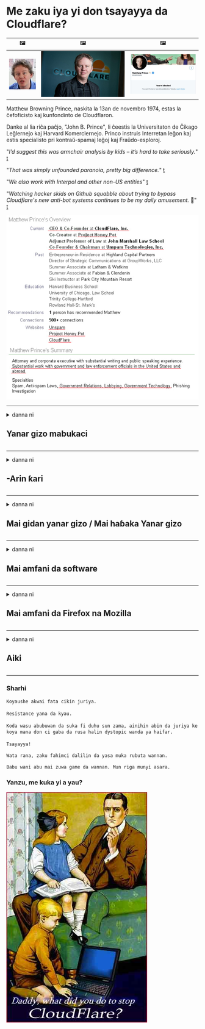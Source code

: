 # Me zaku iya yi don tsayayya da Cloudflare?

| 🖼 | 🖼 | 🖼 |
| --- | --- | --- |
| ![](../image/matthew_prince_teen.jpg) | ![](../image/matthew_prince.jpg) | ![](../image/blockedbymatthewprince.jpg) |


Matthew Browning Prince, naskita la 13an de novembro 1974, estas la ĉefoficisto kaj kunfondinto de Cloudflaron.

Danke al lia riĉa paĉjo, "John B. Prince", li ĉeestis la Universitaton de Ĉikago Leĝlernejo kaj Harvard Komerclernejo.
Princo instruis Interretan leĝon kaj estis specialisto pri kontraŭ-spamaj leĝoj kaj Fraŭdo-esploroj.


"*I’d suggest this was armchair analysis by kids – it’s hard to take seriously.*" [t](https://www.theguardian.com/technology/2015/nov/19/cloudflare-accused-by-anonymous-helping-isis)

"*That was simply unfounded paranoia, pretty big difference.*"  [t](https://twitter.com/xxdesmus/status/992757936123359233)

"*We also work with Interpol and other non-US entities*" [t](https://twitter.com/eastdakota/status/1203028504184360960)

"*Watching hacker skids on Github squabble about trying to bypass Cloudflare's new anti-bot systems continues to be my daily amusement.* 🍿" [t](https://twitter.com/eastdakota/status/1273277839102656515)


![](../image/whoismp.jpg)

---


<details>
<summary>danna ni

## Yanar gizo mabukaci
</summary>


- Idan gidan yanar gizon da kake so yana amfani da Cloudflare, gaya musu kada suyi amfani da Cloudflare.
  - Yin gurnani a shafukan sada zumunta kamar su Facebook, Reddit, Twitter ko Mastodon babu wani bambanci. [Ayyuka sun fi ƙarfi ƙarfi fiye da hashtags.](https://twitter.com/phyzonloop/status/1274132092490862594)
  - Yi ƙoƙarin tuntuɓar mai gidan yanar gizon idan kuna son sanya kanku amfani.

[Cloudflare ya ce](https://github.com/Eloston/ungoogled-chromium/issues/783):
```
Muna ba da shawarar cewa ku isa wurin masu gudanarwa don takamaiman sabis ko rukunin yanar gizon da kuka ci karo da su kuma ku raba abubuwan da kuka samu.
```

[Idan baku nemi hakan ba, mai gidan yanar ba zai taɓa sanin wannan matsalar ba.](../PEOPLE.md)

![](../image/liberapay.jpg)

[Misali mai nasara](https://counterpartytalk.org/t/turn-off-cloudflare-on-counterparty-co-plz/164/5).<br>
Kuna da matsala? [Tada muryarka yanzu.](https://github.com/maraoz/maraoz.github.io/issues/1) Misali a ƙasa.

```
Kuna kawai taimaka wa takunkumi na kamfanoni da sa ido sosai.
http://crimeflare.eu.org
```

```
Gidan yanar gizonku yana cikin lambun sirri na sirri na CloudFlare.
http://crimeflare.eu.org
```

- Takeauki lokaci don karanta tsarin tsare sirri na gidan yanar gizo.
  - idan gidan yanar gizon yana bayan Cloudflare ko gidan yanar gizon yana amfani da sabis ɗin da aka haɗa zuwa Cloudflare.

Dole ne ya bayyana menene "Cloudflare", kuma ya nemi izini don raba bayananku tare da Cloudflare. Rashin yin hakan zai haifar da cin amana kuma ya kamata a guji gidan yanar gizon da ake magana akai.

[Misali mai kyau na tsarin tsare sirri yana nan](https://archive.is/bDlTz) ("Subprocessors" > "Entity Name")

```
Na karanta manufofinku na sirri kuma ban sami kalmar Cloudflare ba.
Na ƙi in raba muku bayanai idan kun ci gaba da ciyar da bayanan na zuwa Cloudflare.
http://crimeflare.eu.org
```

Wannan misali ne na tsarin tsare sirri wanda bashi da kalmar Cloudflare.
[Liberland Jobs](https://archive.is/daKIr) [privacy policy](https://docsend.com/view/feiwyte):

![](../image/cfwontobey.jpg)

Cloudflare suna da manufofin sirri na kansu.
[Cloudflare yana son mutane masu mutuwa.](https://www.reddit.com/r/GamerGhazi/comments/2s64fe/be_wary_reporting_to_cloudflare/)

Ga misali mai kyau don tsarin rajistar gidan yanar gizo.
AFAIK, gidan yanar gizo sifili yi wannan. Shin za ku amince da su?

```
Ta danna "Yi rajista don XYZ", kun yarda da sharuɗɗan sabis ɗinmu da bayanan sirri.
Hakanan kun yarda da raba bayananku tare da Cloudflare sannan kuma kun yarda da bayanin sirri na girgije.
Idan Cloudflare ya fallasa bayananku ko ba zai bari ku haɗi zuwa sabarmu ba, ba laifinmu bane. [*]

[ Yi rajista ] [ Ban yarda ba ]
```
[*] [PEOPLE.md](../PEOPLE.md)


- Gwada kada ku yi amfani da sabis ɗin su. Ka tuna cewa Cloudflare yana kallon ka.
  - ["I'm in your TLS, sniffin' your passworz"](../image/iminurtls.jpg)

- Bincika wani rukunin yanar gizo. Akwai zabi da dama a yanar gizo!

- Ka shawo kan abokanka suyi amfani da Tor a kullun.
  - Rashin sani ya zama mizanin buɗe yanar gizo!
  - [Lura cewa aikin Tor ba ya son wannan aikin.](../HISTORY.md)

</details>

------

<details>
<summary>danna ni

## -Arin ƙari
</summary>

- Idan burauzarka itace Firefox, Tor Browser, ko Ungoogled Chromium suna amfani da ɗayan waɗannan ƙara-kan da ke ƙasa.
  - Idan kanaso ka kara wani sabon add-tambaya tambaya a gaba.


| Suna | Mai ƙira | Tallafi | Iya Block | Za a iya Sanarwa | Chrome |
| -------- | -------- | -------- | -------- | -------- | -------- |
| [Bloku Cloudflaron MITM-Atakon](../subfiles/about.bcma.md) | #Addon | [ ? ](http://crimeflare.eu.org/) | **Ee**     | **Ee**     |  **Ee** |
| [Ĉu ligoj estas vundeblaj al MITM-atako?](../subfiles/about.ismm.md) | #Addon | [ ? ](http://crimeflare.eu.org/) | A'a     | **Ee**     |  **Ee** |
| [Ĉu ĉi tiuj ligoj blokos Tor-uzanton?](../subfiles/about.isat.md) | #Addon | [ ? ](http://crimeflare.eu.org/) | A'a     | **Ee**     |  **Ee** |
| [Block Cloudflare MITM Attack](https://trac.torproject.org/projects/tor/attachment/ticket/24351/block_cloudflare_mitm_attack-1.0.14.1-an%2Bfx.xpi)<br>[**DELETED BY TOR PROJECT**](../HISTORY.md) | nullius | [ ? ](../tool/block_cloudflare_mitm_fx), [Link](http://crimeflare.eu.org/) | **Ee**     | **Ee**     |  A'a |
| [TPRB](http://34ahehcli3epmhbu2wbl6kw6zdfl74iyc4vg3ja4xwhhst332z3knkyd.onion/) | Sw | [ ? ](http://34ahehcli3epmhbu2wbl6kw6zdfl74iyc4vg3ja4xwhhst332z3knkyd.onion/) | **Ee**     | **Ee**     |  A'a |
| [Detect Cloudflare](https://addons.mozilla.org/en-US/firefox/addon/detect-cloudflare/) | Frank Otto | [ ? ](https://github.com/traktofon/cf-detect) | A'a     | **Ee**     |  A'a |
| [True Sight](https://addons.mozilla.org/en-US/firefox/addon/detect-cloudflare-plus/) | claustromaniac | [ ? ](https://github.com/claustromaniac/detect-cloudflare-plus) | A'a     | **Ee**     |  A'a |
| [Which Cloudflare datacenter am I visiting?](https://addons.mozilla.org/en-US/firefox/addon/cf-pop/) | 依云 | [ ? ](https://github.com/lilydjwg/cf-pop) | A'a     | **Ee**     |  A'a |


- "Decentraleyes" na iya dakatar da haɗi zuwa "CDNJS (Cloudflare)".
  - Yana hana buƙatu da yawa zuwa hanyoyin sadarwar, kuma yana amfani da fayiloli na gida don kiyaye shafuka daga lalacewa.
  - Mai haɓaka ya amsa: "[very concerning indeed](https://github.com/Synzvato/decentraleyes/issues/236#issuecomment-352049501)", "[widespread usage severely centralizes the web](https://github.com/Synzvato/decentraleyes/issues/251#issuecomment-366752049)"

- [Hakanan zaka iya cirewa ko rashin amincewa da takardar shaidar Cloudflare daga Hukumar Shaida (CA).](https://www.ssl.com/how-to/remove-root-certificate-firefox/)

</details>

------

<details>
<summary>danna ni

## Mai gidan yanar gizo / Mai haɓaka Yanar gizo
</summary>


![](../image/word_cloudflarefree.jpg)

- Kada ayi amfani da Cloudflare bayani, Lokaci.
  - Kuna iya yin mafi kyau daga wannan, dama? [Ga yadda ake cire rajista na Cloudflare, tsare-tsare, yankuna, ko asusun.](https://support.cloudflare.com/hc/en-us/articles/200167776-Removing-subscriptions-plans-domains-or-accounts)

| 🖼 | 🖼 |
| --- | --- |
| ![](../image/htmlalertcloudflare.jpg) | ![](../image/htmlalertcloudflare2.jpg) |

- Kuna son ƙarin abokan ciniki? Kun san abin yi. Alamar tana "sama da layi".
  - [Barka dai, kun rubuta "Mun ɗauki sirrinku da muhimmanci" amma na sami "Kuskuren 403 Haramtaccen Wakili Ba a Ba da Izini ba".](https://it.slashdot.org/story/19/02/19/0033255/stop-saying-we-take-your-privacy-and-security-seriously) Me yasa kuke tare Tor ko VPN? Kuma me yasa kuke toshe imel na wucin gadi?

![](../image/anonexist.jpg)

- Amfani da Cloudflare zai haɓaka damar fita aiki. Baƙi ba za su iya samun damar shiga gidan yanar gizonku ba idan sabarku tana ƙasa ko Cloudflare yana ƙasa.
  - [Shin da gaske kunyi tunanin Cloudflare bazai taɓa sauka ba?](https://www.ibtimes.com/cloudflare-down-not-working-sites-producing-504-gateway-timeout-errors-2618008) [Another](https://twitter.com/Jedduff/status/1097875615997399040) [sample](https://twitter.com/search?f=tweets&vertical=default&q=Cloudflare%20is%20having%20problems). [Need more](../PEOPLE.md)?

![](../image/cloudflareinternalerror.jpg)

- Amfani Cloudflare don wakiltar "sabis ɗin API" ɗinku, "sabar sabunta software" ko "RSS feed" zai cutar da abokin cinikinku. Wani abokin ciniki ya kira ka ya ce "Ba zan iya amfani da API ɗinka ba", kuma ba ku san abin da ke faruwa ba. Cloudflare na iya toshe abokin ciniki a hankali. Kuna ganin babu matsala?
  - Akwai abokan karatu RSS da yawa da sabis na kan layi RSS. Me yasa kuke buga abincin RSS idan baku bari mutane suyi rajista?

![](../image/rssfeedovercf.jpg)

- Shin kuna buƙatar takardar shaidar HTTPS? Yi amfani da "Bari mu Encrypt" ko kawai siya daga kamfanin CA.

- Shin kuna buƙatar sabar DNS? Ba za a iya kafa sabarku ba? Yaya game da su: [Hurricane Electric Free DNS](https://dns.he.net/), [Dyn.com](https://dyn.com/dns/), [1984 Hosting](https://www.1984hosting.com/), [Afraid.Org (Gudanar da asusunka idan kayi amfani da TOR)](https://freedns.afraid.org/)

- Ana neman sabis na talla? Kyauta kawai? Yaya game da su: [Onion Service](http://vww6ybal4bd7szmgncyruucpgfkqahzddi37ktceo3ah7ngmcopnpyyd.onion/en/security/network-security/tor/onionservices-best-practices), [Free Web Hosting Area](https://freewha.com/), [Autistici/Inventati Web Site Hosting](https://www.autinv5q6en4gpf4.onion/services/website), [Github Pages](https://pages.github.com/), [Surge](https://surge.sh/)
  - [Madadin zuwa Cloudflare](../subfiles/cloudflare-alternatives.md)

- Shin kuna amfani da "cloudflare-ipfs.com"? [Shin kun san Cloudflare IPFS ba kyau?](../PEOPLE.md)

- Shigar da Firewall na Aikace-aikacen Gidan yanar gizo kamar OWASP da Fail2Ban a kan sabarka sannan ka saita ta yadda ya kamata.
  - Toshe Tor ba shine mafita ba. Kada ku azabtar da kowa kawai don ƙananan masu amfani.

- Canza hanya ko toshe masu amfani da "Cloudflare Warp" daga shiga yanar gizonku. Kuma kawo dalili idan zaka iya.

> Jerin IP: "[Rukunin IP na Cloudflare na yanzu](cloudflare_inc/)"

> A: Kawai toshe su

```
server {
...
deny 173.245.48.0/20;
deny 103.21.244.0/22;
deny 103.22.200.0/22;
deny 103.31.4.0/22;
deny 141.101.64.0/18;
deny 108.162.192.0/18;
deny 190.93.240.0/20;
deny 188.114.96.0/20;
deny 197.234.240.0/22;
deny 198.41.128.0/17;
deny 162.158.0.0/15;
deny 104.16.0.0/12;
deny 172.64.0.0/13;
deny 131.0.72.0/22;
deny 2400:cb00::/32;
deny 2606:4700::/32;
deny 2803:f800::/32;
deny 2405:b500::/32;
deny 2405:8100::/32;
deny 2a06:98c0::/29;
deny 2c0f:f248::/32;
...
}
```

> B: Canza hanya zuwa shafin gargadi

```
http {
...
geo $iscf {
default 0;
173.245.48.0/20 1;
103.21.244.0/22 1;
103.22.200.0/22 1;
103.31.4.0/22 1;
141.101.64.0/18 1;
108.162.192.0/18 1;
190.93.240.0/20 1;
188.114.96.0/20 1;
197.234.240.0/22 1;
198.41.128.0/17 1;
162.158.0.0/15 1;
104.16.0.0/12 1;
172.64.0.0/13 1;
131.0.72.0/22 1;
2400:cb00::/32 1;
2606:4700::/32 1;
2803:f800::/32 1;
2405:b500::/32 1;
2405:8100::/32 1;
2a06:98c0::/29 1;
2c0f:f248::/32 1;
}
...
}

server {
...
if ($iscf) {rewrite ^ https://example.com/cfwsorry.php;}
...
}

<?php
header('HTTP/1.1 406 Not Acceptable');
echo <<<CLOUDFLARED
Thank you for visiting ourwebsite.com!<br />
We are sorry, but we can't serve you because your connection is being intercepted by Cloudflare.<br />
Please read http://crimeflare.eu.org for more information.<br />
CLOUDFLARED;
die();
```

- Kafa Sabis ɗin Albasa na Tor ko I2P insite idan kun yi imani da 'yanci kuma ku maraba da masu amfani da ba a san su ba.

- Nemi shawara daga sauran masu sarrafa gidan yanar gizo na Clearnet / Tor kuma kuyi abota ba sani ba!

</details>

------

<details>
<summary>danna ni

## Mai amfani da software
</summary>


- Rikici yana amfani da CloudFlare. Zabi? Muna bada shawara [**Briar** (Android)](https://f-droid.org/en/packages/org.briarproject.briar.android/), [Ricochet (PC)](https://ricochet.im/), [Tox + Tor (Android/PC)](https://tox.chat/download.html)
  - Briar ya haɗa da Tor daemon don haka bai kamata ku shigar da Orbot ba.
  - Masu haɓaka Qwtch, Buɗe Sirri, sun share aikin dakatar_cloudflare daga sabis ɗin su ba tare da sanarwa ba.

- Idan kayi amfani da Debian GNU / Linux, ko wani abin ban sha'awa, yi rijista: [bug #831835](https://bugs.debian.org/cgi-bin/bugreport.cgi?bug=831835). Kuma idan za ku iya, taimaka a tabbatar da facin, kuma a taimaka wa mai kula ya yanke shawara daidai kan ko ya kamata a karɓa.

- Koyaushe bayar da shawarar waɗannan masu bincike.

| Suna | Mai ƙira | Tallafi | Sharhi |
| -------- | -------- | -------- | -------- |
| [Ungoogled-Chromium](https://ungoogled-software.github.io/ungoogled-chromium-binaries/) | Eloston | [ ? ](https://github.com/Eloston/ungoogled-chromium) | PC (Win, Mac, Linux)  _!Tor_ |
| [Bromite](https://www.bromite.org/fdroid) | Bromite | [ ? ](https://github.com/bromite/bromite/issues) | Android  _!Tor_ |
| [Tor Browser](https://www.torproject.org/download/) | Tor Project | [ ? ](https://support.torproject.org/) | PC (Win, Mac, Linux)  _Tor_|
| [Tor Browser Android](https://www.torproject.org/download/) | Tor Project | [ ? ](https://support.torproject.org/) | Android  _Tor_|
| [Onion Browser](https://itunes.apple.com/us/app/onion-browser/id519296448?mt=8) | Mike Tigas | [ ? ](https://github.com/OnionBrowser/OnionBrowser/issues) | Apple iOS  _Tor_|
| [GNU/Icecat](https://www.gnu.org/software/gnuzilla/) | GNU | [ ? ](https://www.gnu.org/software/gnuzilla/) | PC (Linux) |
| [IceCatMobile](https://f-droid.org/en/packages/org.gnu.icecat/) | GNU | [ ? ](https://lists.gnu.org/mailman/listinfo/bug-gnuzilla) | Android |
| [Iridium Browser](https://iridiumbrowser.de/about/) | Iridium | [ ? ](https://github.com/iridium-browser/iridium-browser/) | PC (Win, Mac, Linux, OpenBSD) |


Sauran sirrin software ba cikakke bane. Wannan ba yana nufin mai bincike na Tor "cikakke" bane.
Babu amintacce 100% ko masu zaman kansu 100% akan intanet da fasaha.

- Ba kwa son yin amfani da Tor? Kuna iya amfani da kowane mai bincike tare da Tor daemon.
  - [Lura cewa aikin Tor ba ya son wannan.](https://support.torproject.org/tbb/tbb-9/) Yi amfani da Tor Browser idan za ku iya yin hakan.
- [Yadda ake amfani da Chromium tare da Tor](../subfiles/chromium_tor.md)


Bari muyi magana game da sirrin sauran software.

- [Idan da gaske kuna buƙatar amfani da Firefox, zaɓi "Firefox ESR".](https://www.mozilla.org/en-US/firefox/organizations/)
  - [Firefox - Kayan leken asiri](https://spyware.neocities.org/articles/firefox.html)
  - [Firefox ya ƙi magana kyauta, ya hana magana kyauta](https://web.archive.org/web/20200423010026/https://reclaimthenet.org/firefox-rejects-free-speech-bans-free-speech-commenting-plugin-dissenter-from-its-extensions-gallery/)
  - ["100+ saukar da sakamako. Kamar ana neman kamfanin software don tsayawa ... software yana da yawa a yan kwanakin nan."](https://old.reddit.com/r/firefox/comments/gutdiw/weve_got_work_to_do_the_mozilla_blog/fslbbb6/)
  - [Oh, me yasa Firefox yake nuna min hanyoyin talla a cikin gidan adireshina na URL?](https://www.reddit.com/r/firefox/comments/jybx2w/uh_why_is_firefox_showing_me_sponsored_links_in/)
  - [Mozilla - Iblis cikin jiki](https://digdeeper.neocities.org/ghost/mozilla.html)

- [Ka tuna, Mozilla tana amfani da sabis na Cloudflare.](https://www.robtex.com/dns-lookup/www.mozilla.org) [Hakanan suna amfani da sabis na DNS na Cloudflare akan samfurin su.](https://www.theregister.co.uk/2018/03/21/mozilla_testing_dns_encryption/)

- [A hukumance, Mozilla ta ƙi wannan tikitin.](https://bugzilla.mozilla.org/show_bug.cgi?id=1426618)

- [Firefox Focus wasa ne.](https://github.com/mozilla-mobile/focus-android/issues/1743) [Sunyi alkawarin kashe telemetry amma sun canza shi.](https://github.com/mozilla-mobile/focus-android/issues/4210)

- [Mai haɓaka PaleMoon / Basilisk yana son Cloudflare.](https://github.com/mozilla-mobile/focus-android/issues/1743#issuecomment-345993097)
  - [Kundin Tsarin Gizon Rariyar Watan Wata ya yi kaca-kaca da yada cutar ta hanyar tsawan watanni 18](https://www.reddit.com/r/privacytoolsIO/comments/cc808y/pale_moons_archive_server_hacked_and_spread/)
  - Yana kuma ƙin masu amfani da Tor - "[Bari ya zama maƙiya ga Tor. Ina tsammanin yawancin shafukan yanar gizo yakamata su kasance masu ƙiyayya da Tor saboda la'akari da mahimmancin halayen sa.](https://github.com/yacy/yacy_search_server/issues/314#issuecomment-565932097)"

- [Waterfox yana da babbar matsalar "wayoyin gida"](https://spyware.neocities.org/articles/waterfox.html)

- [Google Chrome kayan leken asiri ne.](https://www.gnu.org/proprietary/malware-google.en.html)
  - [Google yayi bayanin ayyukanku.](https://spyware.neocities.org/articles/chrome.html)

- [SRWare Iron suna yin wayoyi da yawa haɗin gida.](https://spyware.neocities.org/articles/iron.html) Hakanan yana haɗawa da yankuna google.

- [Brave Browser wanda ya fallasa masu bin sahun Facebook / Twitter.](https://www.bleepingcomputer.com/news/security/facebook-twitter-trackers-whitelisted-by-brave-browser/)
  - [Ga ƙarin batutuwa.](https://spyware.neocities.org/articles/brave.html)
  - [binance affiliate ID](https://twitter.com/cryptonator1337/status/1269594587716374528)

- [Microsoft Edge yana bawa Facebook damar aiwatar da lambar Flash a bayan masu amfani.](https://www.zdnet.com/article/microsoft-edge-lets-facebook-run-flash-code-behind-users-backs/)

- [Vivaldi baya mutunta sirrinku.](https://spyware.neocities.org/articles/vivaldi.html)

- [Matsayin kayan leken asiri na Opera: Mafi Girma](https://spyware.neocities.org/articles/opera.html)

- Apple iOS: [Bai kamata ku kasance kuna amfani da iOS kwata-kwata ba, galibi saboda cuta ne.](https://www.gnu.org/proprietary/malware-apple.html)

Saboda haka muna bada shawarar sama da tebur kawai. Babu wani abu kuma.

</details>

------

<details>
<summary>danna ni

## Mai amfani da Firefox na Mozilla
</summary>


- "Firefox Nightly" zai aika aika-aika bayanai zuwa sabobin Mozilla ba tare da hanyar ficewa ba.
  - [Sabis ɗin Mozilla suna gusar Cloudflare](https://www.digwebinterface.com/?hostnames=www.mozilla.org%0D%0Amozilla.cloudflare-dns.com&type=&ns=resolver&useresolver=8.8.4.4&nameservers=)

- Zai yiwu a hana Firefox don haɗi zuwa sabobin Mozilla.
  - [Manufofin manufofin Mozilla](https://github.com/mozilla/policy-templates/blob/master/README.md)
  - Ka tuna wannan dabarar na iya dakatar da aiki a cikin fasalin na gaba saboda Mozilla tana son ta bayyana kansa.
  - Yi amfani da katangar bango da matatar DNS don toshe su gaba ɗaya.

"`/distribution/policies.json`"

>     "WebsiteFilter": {
> 		"Block": [
> 		"*://*.mozilla.com/*",
> 		"*://*.mozilla.net/*",
> 		"*://*.mozilla.org/*",
> 		"*://webcompat.com/*",
> 		"*://*.firefox.com/*",
> 		"*://*.thunderbird.net/*",
> 		"*://*.cloudflare.com/*"
> 		]
>     },


- ~~Yi rahoton bug a kan tracker na mozilla, kuna gaya musu cewa kada suyi amfani da Cloudflare.~~ Akwai rahoton kwari akan bugzilla. Mutane da yawa sun sanya damuwarsu, amma duk da haka kwazon ya ɓoye ɓarnar a cikin 2018.

- Kuna iya kashe DoH a cikin Firefox.
  - [Canza tsoffin mai bayar da DNS na Firefox](../subfiles/change-firefox-dns.md)

![](../image/firefoxdns.jpg)

- [Idan kuna son yin amfani da DNS ɗin da ba ISP ba, la'akari da amfani da OpenNIC Tier2 DNS sabis ko wani sabis na ba Cloudflare DNS.](https://wiki.opennic.org/start)
![](../image/opennic.jpg)
  - Block Cloudflare tare da DNS. [Crimeflare DNS](../subfiles/service.publicdns.md)

- Kuna iya amfani da Tor azaman mai warware DNS. [Idan baku da masaniyar Tor, yi tambaya anan.](https://tor.stackexchange.com/)

> **yaya?**
> 1. Zazzage Tor kuma shigar da shi a kwamfutarka.
> 2. Sanya wannan layin cikin fayil din "torrc"
> DNSPort 127.0.0.1:53
> 3. Sake kunnawa Tor.
> 4. Saita sabar DNS na kwamfutarka zuwa "127.0.0.1".

</details>

------

<details>
<summary>danna ni

## Aiki
</summary>


- Faɗa wa wasu da ke kusa da ku game da haɗarin Cloudflare.

- [Taimaka inganta wannan ma'ajiyar.](http://crimeflare.eu.org)
  - Dukansu jerin sunayen, muhawara game da shi da cikakkun bayanai.

- [Yi rubutu da bayyana jama'a inda abubuwa ke tafiya ba daidai ba tare da Cloudflare (da kamfanoni makamantan su), tabbatar da ambaton wannan ma'ajiyar lokacin da kuke yin hakan](http://crimeflare.eu.org) :)

- Ara mutane da yawa suna amfani da Tor ta tsohuwa don haka za su iya sanin yanar gizo ta mahangar ɓangarorin duniya daban-daban.

- Fara ƙungiyoyi, a cikin kafofin watsa labarun da filin sararin samaniya, sadaukar da kai don yantar da duniya daga Cloudflare.

- Inda ya dace, haɗi zuwa waɗannan rukunonin a kan wannan ma'ajiyar - wannan na iya zama wuri don daidaita aiki tare a matsayin ƙungiyoyi.

- [Fara aikin kwalliya wanda zai iya samar da mahimmancin madadin kamfanoni ba ga Cloudflare ba.](../subfiles/cloudflare-alternatives.md)

- Bari mu san kowane zaɓi don taimakawa aƙalla samar da matakan kariya masu yawa akan Cloudflare.

- Idan kai abokin cinikin Cloudflare ne, saita saitunan sirrinka, kuma jira su keta su.
  - [Don haka kawo su karkashin tuhumar cin zarafin anti-spam / sirri.](https://twitter.com/thexpaw/status/1108424723233419264)

- Idan kana Amurka kuma shafin yanar gizon da ake magana a kai banki ne ko akawu, yi kokarin kawo matsin lamba na doka a karkashin Dokar Gramm – Leach – Bliley, ko kuma Amurkawa da ke da nakasa kuma ka kawo mana rahoto yadda ka isa. .

- Idan rukunin yanar gizon gidan yanar gizo ne, yi ƙoƙari ku kawo matsin lamba na doka a ƙarƙashin Kwaskwarimar Kundin Tsarin Mulki na Amurka.

- Idan dan asalin EU ne, tuntuɓi gidan yanar gizon don aika keɓaɓɓun bayananku ƙarƙashin Dokar Kariyar Bayanai na Janar. Idan suka ƙi su ba ka bayaninka, to wannan taka doka ce.

- Ga kamfanonin da ke da'awar bayar da sabis a gidan yanar gizon su yi ƙoƙarin ba da rahoton su a matsayin "tallan ƙarya" ga ƙungiyoyin kare masu sayayya da BBB. Ana amfani da gidan yanar gizon Cloudflare ta sabobin Cloudflare.

- [ITU ta ba da shawarar a cikin mahallin Amurka cewa Cloudflare yana farawa don isa sosai yadda za a saukar da dokar ta cin amana a kansu.](https://www.itu.int/en/ITU-T/Workshops-and-Seminars/20181218/Documents/Geoff_Huston_Presentation.pdf)

- Abun tunani ne cewa GNU GPL version 4 na iya haɗawa da tanadi game da adana lambar tushe a bayan wannan sabis ɗin, ana buƙatar duk GPLv4 da shirye-shirye na gaba waɗanda aƙalla lambar lambar tana samun dama ta hanyar matsakaici wanda baya nuna bambanci ga masu amfani da Tor.

</details>

------

### Sharhi

```
Koyaushe akwai fata cikin juriya.

Resistance yana da kyau.

Koda wasu abubuwan da suka fi duhu sun zama, ainihin abin da juriya ke koya mana don ci gaba da rusa halin dystopic wanda ya haifar.

Tsayayya!
```

```
Wata rana, zaku fahimci dalilin da yasa muka rubuta wannan.
```

```
Babu wani abu mai zuwa game da wannan. Mun riga munyi asara.
```

### Yanzu, me kuka yi a yau?


![](../image/stopcf.jpg)
